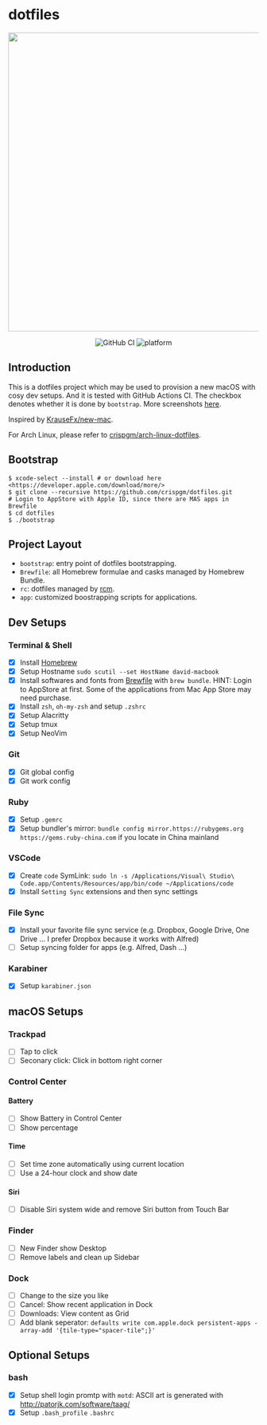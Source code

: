 # dotfiles

<p align="center">
  <img src="screenshots/v2-nvim-and-tmux.png" width="600" />
</p>

<p align="center">
  <img src="https://github.com/crispgm/dotfiles/workflows/build/badge.svg" alt="GitHub CI" />
  <img src="https://img.shields.io/badge/platform-macOS-lightgray.svg" alt="platform" />
</p>

## Introduction

This is a dotfiles project which may be used to provision a new macOS with cosy dev setups.
And it is tested with GitHub Actions CI. The checkbox denotes whether it is done by `bootstrap`.
More screenshots [here](screenshots).

Inspired by [KrauseFx/new-mac](https://github.com/KrauseFx/new-mac).

For Arch Linux, please refer to [crispgm/arch-linux-dotfiles](https://github.com/crispgm/arch-linux-dotfiles).

## Bootstrap

```shell
$ xcode-select --install # or download here <https://developer.apple.com/download/more/>
$ git clone --recursive https://github.com/crispgm/dotfiles.git
# Login to AppStore with Apple ID, since there are MAS apps in Brewfile
$ cd dotfiles
$ ./bootstrap
```

## Project Layout

- `bootstrap`: entry point of dotfiles bootstrapping.
- `Brewfile`: all Homebrew formulae and casks managed by Homebrew Bundle.
- `rc`: dotfiles managed by [rcm](https://github.com/thoughtbot/rcm).
- `app`: customized boostrapping scripts for applications.

## Dev Setups

### Terminal & Shell

- [x] Install [Homebrew](https://brew.sh)
- [x] Setup Hostname `sudo scutil --set HostName david-macbook`
- [x] Install softwares and fonts from [Brewfile](https://github.com/crispgm/dotfiles/blob/master/Brewfile) with `brew bundle`. HINT: Login to AppStore at first. Some of the applications from Mac App Store may need purchase.
- [x] Install `zsh`, `oh-my-zsh` and setup `.zshrc`
- [x] Setup Alacritty
- [x] Setup tmux
- [x] Setup NeoVim

### Git

- [x] Git global config
- [x] Git work config

### Ruby

- [x] Setup `.gemrc`
- [x] Setup bundler's mirror: `bundle config mirror.https://rubygems.org https://gems.ruby-china.com` if you locate in China mainland

### VSCode

- [x] Create `code` SymLink: `sudo ln -s /Applications/Visual\ Studio\ Code.app/Contents/Resources/app/bin/code ~/Applications/code`
- [x] Install `Setting Sync` extensions and then sync settings

### File Sync

- [x] Install your favorite file sync service (e.g. Dropbox, Google Drive, One Drive ... I prefer Dropbox because it works with Alfred)
- [ ] Setup syncing folder for apps (e.g. Alfred, Dash ...)

### Karabiner

- [x] Setup `karabiner.json`

## macOS Setups

### Trackpad

- [ ] Tap to click
- [ ] Seconary click: Click in bottom right corner

### Control Center

#### Battery

- [ ] Show Battery in Control Center
- [ ] Show percentage

#### Time

- [ ] Set time zone automatically using current location
- [ ] Use a 24-hour clock and show date

#### Siri

- [ ] Disable Siri system wide and remove Siri button from Touch Bar

### Finder

- [ ] New Finder show Desktop
- [ ] Remove labels and clean up Sidebar

### Dock

- [ ] Change to the size you like
- [ ] Cancel: Show recent application in Dock
- [ ] Downloads: View content as Grid
- [ ] Add blank seperator: `defaults write com.apple.dock persistent-apps -array-add '{tile-type="spacer-tile";}'`

## Optional Setups

### bash

- [x] Setup shell login promtp with `motd`: ASCII art is generated with <http://patorjk.com/software/taag/>
- [x] Setup `.bash_profile` `.bashrc`
